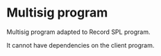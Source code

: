 # Multisig program 

Multisig program adapted to Record SPL program.

It cannot have dependencies on the client program.